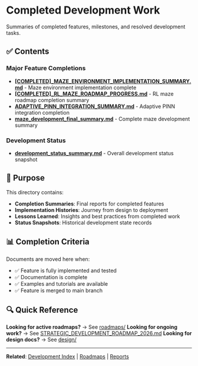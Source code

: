 # Completed Development Work

Summaries of completed features, milestones, and resolved development tasks.

## ✅ Contents

### **Major Feature Completions**
- [**[COMPLETED]_MAZE_ENVIRONMENT_IMPLEMENTATION_SUMMARY.md**]([COMPLETED]_MAZE_ENVIRONMENT_IMPLEMENTATION_SUMMARY.md) - Maze environment implementation complete
- [**[COMPLETED]_RL_MAZE_ROADMAP_PROGRESS.md**]([COMPLETED]_RL_MAZE_ROADMAP_PROGRESS.md) - RL maze roadmap completion summary
- [**ADAPTIVE_PINN_INTEGRATION_SUMMARY.md**](ADAPTIVE_PINN_INTEGRATION_SUMMARY.md) - Adaptive PINN integration completion
- [**maze_development_final_summary.md**](maze_development_final_summary.md) - Complete maze development summary

### **Development Status**
- [**development_status_summary.md**](development_status_summary.md) - Overall development status snapshot

## 🎯 Purpose

This directory contains:
- **Completion Summaries**: Final reports for completed features
- **Implementation Histories**: Journey from design to deployment
- **Lessons Learned**: Insights and best practices from completed work
- **Status Snapshots**: Historical development state records

## 📊 Completion Criteria

Documents are moved here when:
- ✅ Feature is fully implemented and tested
- ✅ Documentation is complete
- ✅ Examples and tutorials are available
- ✅ Feature is merged to main branch

## 🔍 Quick Reference

**Looking for active roadmaps?** → See [roadmaps/](../roadmaps/)
**Looking for ongoing work?** → See [STRATEGIC_DEVELOPMENT_ROADMAP_2026.md](../STRATEGIC_DEVELOPMENT_ROADMAP_2026.md)
**Looking for design docs?** → See [design/](../design/)

---

**Related**: [Development Index](../README.md) | [Roadmaps](../roadmaps/) | [Reports](../reports/)

